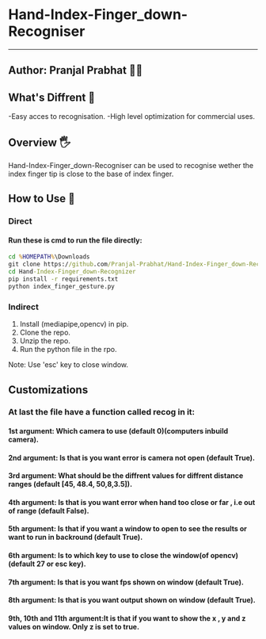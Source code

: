 # Hand-Index-Finger_down-Recogniser

---
Author: Pranjal Prabhat 👨‍🔬
---

## What's Diffrent 👀
-Easy acces to recognisation.
-High level optimization for commercial uses.

## Overview 🖐
Hand-Index-Finger_down-Recogniser can be used to recognise wether the index finger tip is close to the base of index finger.

## How to Use 👀
### Direct
#### Run these is cmd to run the file directly:
```cmd
cd %HOMEPATH%\Downloads
git clone https://github.com/Pranjal-Prabhat/Hand-Index-Finger_down-Recognizer.git
cd Hand-Index-Finger_down-Recognizer
pip install -r requirements.txt
python index_finger_gesture.py
```
### Indirect
1. Install (mediapipe,opencv) in pip.
2. Clone the repo.
3. Unzip the repo.
4. Run the python file in the rpo.

Note: Use 'esc' key to close window.

## Customizations
### At last the file have a function called recog in it:
#### 1st argument: Which camera to use (default 0)(computers inbuild camera).

#### 2nd argument: Is that is you want error is camera not open (default True).

#### 3rd argument: What should be the diffrent values for diffrent distance ranges (default [45, 48.4, 50,8,3.5]).

#### 4th argument: Is that is you want error when hand too close or far , i.e out of range (default False).

#### 5th argument: Is that if you want a window to open to see the results or want to run in backround (default True).

#### 6th argument: Is to which key to use to close the window(of opencv) (default 27 or esc key).

#### 7th argument: Is that is you want fps shown on window (default True). 

#### 8th argument: Is that is you want output shown on window (default True).

#### 9th, 10th and 11th argument:It is that if you want to show the x , y and z values on window. Only z is set to true.